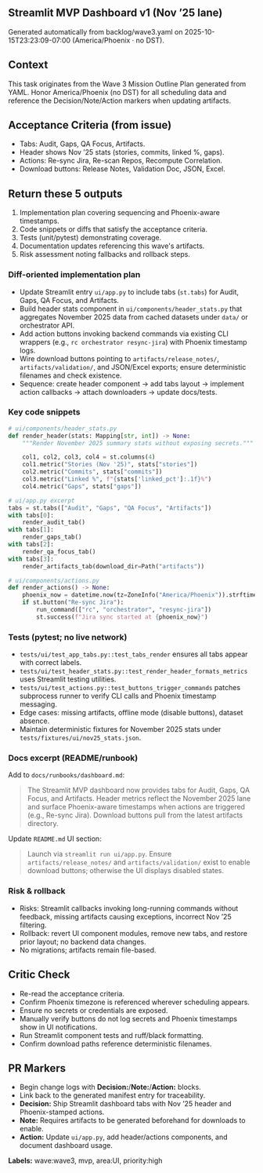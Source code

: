 ## Streamlit MVP Dashboard v1 (Nov ’25 lane)

Generated automatically from backlog/wave3.yaml on 2025-10-15T23:23:09-07:00 (America/Phoenix · no DST).

## Context
This task originates from the Wave 3 Mission Outline Plan generated from YAML. Honor America/Phoenix (no DST) for all scheduling data and reference the Decision/Note/Action markers when updating artifacts.

## Acceptance Criteria (from issue)
- Tabs: Audit, Gaps, QA Focus, Artifacts.
- Header shows Nov ’25 stats (stories, commits, linked %, gaps).
- Actions: Re-sync Jira, Re-scan Repos, Recompute Correlation.
- Download buttons: Release Notes, Validation Doc, JSON, Excel.

## Return these 5 outputs
1. Implementation plan covering sequencing and Phoenix-aware timestamps.
2. Code snippets or diffs that satisfy the acceptance criteria.
3. Tests (unit/pytest) demonstrating coverage.
4. Documentation updates referencing this wave's artifacts.
5. Risk assessment noting fallbacks and rollback steps.

### Diff-oriented implementation plan
- Update Streamlit entry `ui/app.py` to include tabs (`st.tabs`) for Audit, Gaps, QA Focus, and Artifacts.
- Build header stats component in `ui/components/header_stats.py` that aggregates November 2025 data from cached datasets under `data/` or orchestrator API.
- Add action buttons invoking backend commands via existing CLI wrappers (e.g., `rc orchestrator resync-jira`) with Phoenix timestamp logs.
- Wire download buttons pointing to `artifacts/release_notes/`, `artifacts/validation/`, and JSON/Excel exports; ensure deterministic filenames and check existence.
- Sequence: create header component → add tabs layout → implement action callbacks → attach downloaders → update docs/tests.

### Key code snippets
```python
# ui/components/header_stats.py
def render_header(stats: Mapping[str, int]) -> None:
    """Render November 2025 summary stats without exposing secrets."""

    col1, col2, col3, col4 = st.columns(4)
    col1.metric("Stories (Nov '25)", stats["stories"])
    col2.metric("Commits", stats["commits"])
    col3.metric("Linked %", f"{stats['linked_pct']:.1f}%")
    col4.metric("Gaps", stats["gaps"])
```

```python
# ui/app.py excerpt
tabs = st.tabs(["Audit", "Gaps", "QA Focus", "Artifacts"])
with tabs[0]:
    render_audit_tab()
with tabs[1]:
    render_gaps_tab()
with tabs[2]:
    render_qa_focus_tab()
with tabs[3]:
    render_artifacts_tab(download_dir=Path("artifacts"))
```

```python
# ui/components/actions.py
def render_actions() -> None:
    phoenix_now = datetime.now(tz=ZoneInfo("America/Phoenix")).strftime("%Y-%m-%d %H:%M")
    if st.button("Re-sync Jira"):
        run_command(["rc", "orchestrator", "resync-jira"])
        st.success(f"Jira sync started at {phoenix_now}")
```

### Tests (pytest; no live network)
- `tests/ui/test_app_tabs.py::test_tabs_render` ensures all tabs appear with correct labels.
- `tests/ui/test_header_stats.py::test_render_header_formats_metrics` uses Streamlit testing utilities.
- `tests/ui/test_actions.py::test_buttons_trigger_commands` patches subprocess runner to verify CLI calls and Phoenix timestamp messaging.
- Edge cases: missing artifacts, offline mode (disable buttons), dataset absence.
- Maintain deterministic fixtures for November 2025 stats under `tests/fixtures/ui/nov25_stats.json`.

### Docs excerpt (README/runbook)
Add to `docs/runbooks/dashboard.md`:

> The Streamlit MVP dashboard now provides tabs for Audit, Gaps, QA Focus, and Artifacts. Header metrics reflect the November 2025 lane and surface Phoenix-aware timestamps when actions are triggered (e.g., Re-sync Jira). Download buttons pull from the latest artifacts directory.

Update `README.md` UI section:

> Launch via `streamlit run ui/app.py`. Ensure `artifacts/release_notes/` and `artifacts/validation/` exist to enable download buttons; otherwise the UI displays disabled states.

### Risk & rollback
- Risks: Streamlit callbacks invoking long-running commands without feedback, missing artifacts causing exceptions, incorrect Nov ’25 filtering.
- Rollback: revert UI component modules, remove new tabs, and restore prior layout; no backend data changes.
- No migrations; artifacts remain file-based.


## Critic Check
- Re-read the acceptance criteria.
- Confirm Phoenix timezone is referenced wherever scheduling appears.
- Ensure no secrets or credentials are exposed.
- Manually verify buttons do not log secrets and Phoenix timestamps show in UI notifications.
- Run Streamlit component tests and ruff/black formatting.
- Confirm download paths reference deterministic filenames.

## PR Markers
- Begin change logs with **Decision:**/**Note:**/**Action:** blocks.
- Link back to the generated manifest entry for traceability.
- **Decision:** Ship Streamlit dashboard tabs with Nov ’25 header and Phoenix-stamped actions.
- **Note:** Requires artifacts to be generated beforehand for downloads to enable.
- **Action:** Update `ui/app.py`, add header/actions components, and document dashboard usage.

**Labels:** wave:wave3, mvp, area:UI, priority:high